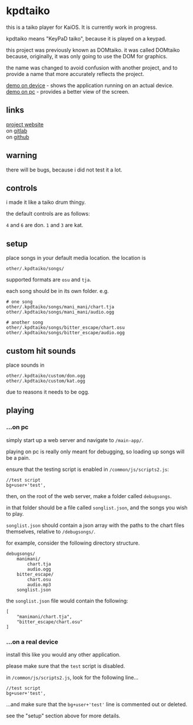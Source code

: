 # kpdtaiko
this is a taiko player for KaiOS. It is currently work in progress.

kpdtaiko means "KeyPaD taiko", because it is played on a keypad.

this project was previously known as DOMtaiko. it was called DOMtaiko because, originally, it was only going to use the DOM for graphics.

the name was changed to avoid confusion with another project, and to provide a name that more accurately reflects the project.

[demo on device](https://youtu.be/BOYv75n20d8) - shows the application running on an actual device.  
[demo on pc](https://youtu.be/IpsZ50q9ujw) - provides a better view of the screen.

## links
[project website](https://alego.web.fc2.com/kaiosapps/kpdtaiko/)  
on [gitlab](https://gitlab.com/ale4710/kpdtaiko)  
on [github](https://github.com/ale4710/kpdtaiko)

## warning
there will be bugs, because i did not test it a lot.

## controls
i made it like a taiko drum thingy.

the default controls are as follows:

`4` and `6` are don. `1` and `3` are kat.

## setup
place songs in your default media location. the location is

	other/.kpdtaiko/songs/

supported formats are `osu` and `tja`.

each song should be in its own folder. e.g.

	# one song
	other/.kpdtaiko/songs/mani_mani/chart.tja
	other/.kpdtaiko/songs/mani_mani/audio.ogg
	
	# another song
	other/.kpdtaiko/songs/bitter_escape/chart.osu
	other/.kpdtaiko/songs/bitter_escape/audio.ogg

## custom hit sounds
place sounds in

	other/.kpdtaiko/custom/don.ogg
	other/.kpdtaiko/custom/kat.ogg

due to reasons it needs to be ogg.

## playing

### ...on pc
simply start up a web server and navigate to `/main-app/`.

playing on pc is really only meant for debugging, so loading up songs will be a pain.

ensure that the testing script is enabled in `/common/js/scripts2.js`:

	//test script
	bg+user+'test',

then, on the root of the web server, make a folder called `debugsongs`.

in that folder should be a file called `songlist.json`, and the songs you wish to play.

`songlist.json` should contain a json array with the paths to the chart files themselves, relative to `/debugsongs/`.

for example, consider the following directory structure.

	debugsongs/
		manimani/
			chart.tja
			audio.ogg
		bitter_escape/
			chart.osu
			audio.mp3
		songlist.json

the `songlist.json` file would contain the following:

	[
		"manimani/chart.tja",
		"bitter_escape/chart.osu"
	]

### ...on a real device
install this like you would any other application.

please make sure that the `test` script is disabled.

in `/common/js/scripts2.js`, look for the following line...

	//test script
	bg+user+'test',

...and make sure that the `bg+user+'test'` line is commented out or deleted.

see the "setup" section above for more details.